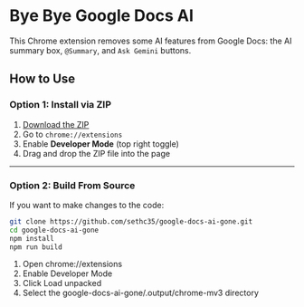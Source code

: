 # Bye Bye Google Docs AI

This Chrome extension removes some AI features from Google Docs: the AI summary box, `@Summary`, and `Ask Gemini` buttons.

## How to Use

### Option 1: Install via ZIP

1. [Download the ZIP](bye-bye-docs-0.0.0-chrome.zip)
2. Go to `chrome://extensions`
3. Enable **Developer Mode** (top right toggle)
4. Drag and drop the ZIP file into the page

---

### Option 2: Build From Source

If you want to make changes to the code:

```bash
git clone https://github.com/sethc35/google-docs-ai-gone.git
cd google-docs-ai-gone
npm install
npm run build
```

1. Open chrome://extensions
2. Enable Developer Mode
3. Click Load unpacked
4. Select the google-docs-ai-gone/.output/chrome-mv3 directory
